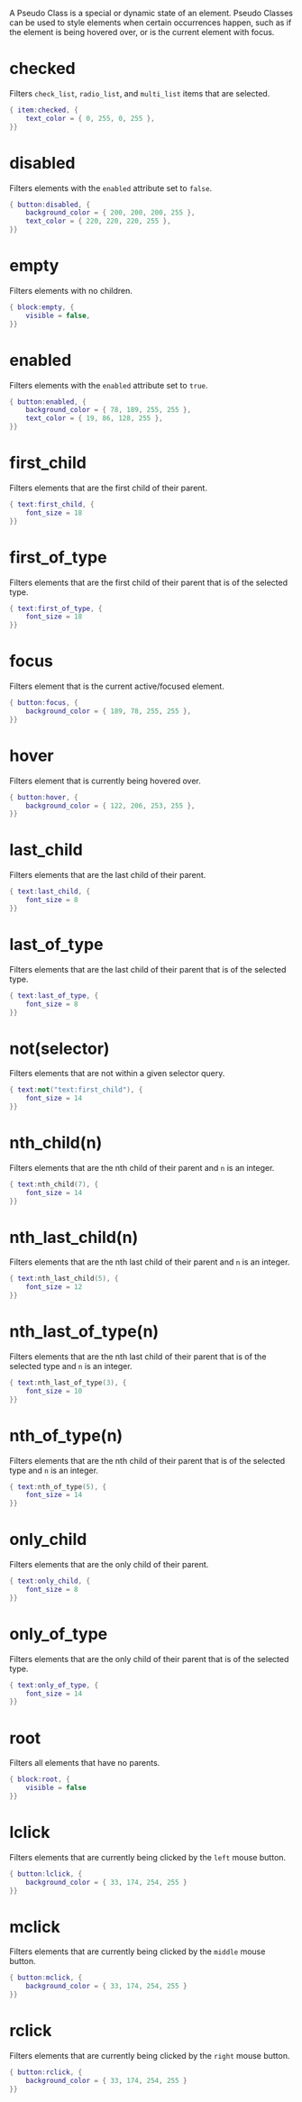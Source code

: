A Pseudo Class is a special or dynamic state of an element. Pseudo Classes can be used to style elements when certain occurrences happen, such as if the element is being hovered over, or is the current element with focus.

# checked

Filters `check_list`, `radio_list`, and `multi_list` items that are selected.

```lua
{ item:checked, {
	text_color = { 0, 255, 0, 255 },
}}
```

# disabled

Filters elements with the `enabled` attribute set to `false`.

```lua
{ button:disabled, {
	background_color = { 200, 200, 200, 255 },
	text_color = { 220, 220, 220, 255 },
}}
```

# empty

Filters elements with no children.

```lua
{ block:empty, {
	visible = false,
}}
```

# enabled

Filters elements with the `enabled` attribute set to `true`.

```lua
{ button:enabled, {
	background_color = { 78, 189, 255, 255 },
	text_color = { 19, 86, 128, 255 },
}}
```

# first_child

Filters elements that are the first child of their parent.

```lua
{ text:first_child, {
	font_size = 18
}}
```

# first_of_type

Filters elements that are the first child of their parent that is of the selected type.

```lua
{ text:first_of_type, {
	font_size = 18
}}
```

# focus

Filters element that is the current active/focused element.

```lua
{ button:focus, {
	background_color = { 189, 78, 255, 255 },
}}
```

# hover

Filters element that is currently being hovered over.

```lua
{ button:hover, {
	background_color = { 122, 206, 253, 255 },
}}
```

# last_child

Filters elements that are the last child of their parent.

```lua
{ text:last_child, {
	font_size = 8
}}
```

# last_of_type

Filters elements that are the last child of their parent that is of the selected type.

```lua
{ text:last_of_type, {
	font_size = 8
}}
```

# not(selector)

Filters elements that are not within a given selector query.

```lua
{ text:not("text:first_child"), {
	font_size = 14
}}
```

# nth_child(n)

Filters elements that are the nth child of their parent and `n` is an integer.

```lua
{ text:nth_child(7), {
	font_size = 14
}}
```

# nth_last_child(n)

Filters elements that are the nth last child of their parent and `n` is an integer.

```lua
{ text:nth_last_child(5), {
	font_size = 12
}}
```

# nth_last_of_type(n)

Filters elements that are the nth last child of their parent that is of the selected type and `n` is an integer.

```lua
{ text:nth_last_of_type(3), {
	font_size = 10
}}
```

# nth_of_type(n)

Filters elements that are the nth child of their parent that is of the selected type and `n` is an integer.

```lua
{ text:nth_of_type(5), {
	font_size = 14
}}
```

# only_child

Filters elements that are the only child of their parent.

```lua
{ text:only_child, {
	font_size = 8
}}
```

# only_of_type

Filters elements that are the only child of their parent that is of the selected type.

```lua
{ text:only_of_type, {
	font_size = 14
}}
```

# root

Filters all elements that have no parents.

```lua
{ block:root, {
	visible = false
}}
```

# lclick

Filters elements that are currently being clicked by the `left` mouse button.

```lua
{ button:lclick, {
	background_color = { 33, 174, 254, 255 }
}}
```

# mclick

Filters elements that are currently being clicked by the `middle` mouse button.

```lua
{ button:mclick, {
	background_color = { 33, 174, 254, 255 }
}}
```

# rclick

Filters elements that are currently being clicked by the `right` mouse button.

```lua
{ button:rclick, {
	background_color = { 33, 174, 254, 255 }
}}
```

